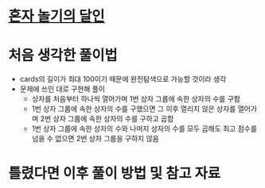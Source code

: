# [혼자 놀기의 달인](https://school.programmers.co.kr/learn/courses/30/lessons/131130)

# 처음 생각한 풀이법

- cards의 길이가 최대 100이기 때문에 완전탐색으로 가능할 것이라 생각
- 문제에 쓰인 대로 구현해 풀이
    - 상자를 처음부터 하나씩 열어가며 1번 상자 그룹에 속한 상자의 수를 구함
    - 1번 상자 그룹에 속한 상자의 수를 구했으면 그 이후 열리지 않은 상자를 열어가며 2번 상자 그룹에 속한 상자의 수를 구하고 곱함
    - 1번 상자 그룹에 속한 상자의 수와 나머지 상자의 수를 모두 곱해도 최고 점수를 넘을 수 없으면 2번 상자 그룹을 구하지 않음

# 틀렸다면 이후 풀이 방법 및 참고 자료